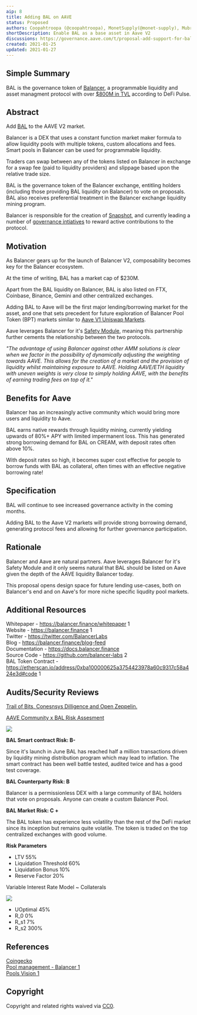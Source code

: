 ```yaml
---
aip: 8
title: Adding BAL on AAVE  
status: Proposed  
authors: Coopahtroopa (@coopahtroopa), MonetSupply(@monet-supply), Mubrais (@mubaris)  
shortDescription: Enable BAL as a base asset in Aave V2  
discussions: https://governance.aave.com/t/proposal-add-support-for-bal/1787  
created: 2021-01-25  
updated: 2021-01-27  
---
```


## Simple Summary

BAL is the governance token of [Balancer](https://pools.balancer.exchange/#/explore), a programmable liquidity and asset managment protocol with over [$800M in TVL](https://defipulse.com/balancer) according to DeFi Pulse.

## Abstract

Add [BAL](https://etherscan.io/token/0xba100000625a3754423978a60c9317c58a424e3d) to the AAVE V2 market.

Balancer is a DEX that uses a constant function market maker formula to allow liquidity pools with multiple tokens, custom allocations and fees. Smart pools in Balancer can be used for programmable liquidity. 

Traders can swap between any of the tokens listed on Balancer in exchange for a swap fee (paid to liquidity providers) and slippage based upon the relative trade size. 

BAL is the governance token of the Balancer exchange, entitling holders (including those providing BAL liquidity on Balancer) to vote on proposals. BAL also receives preferential treatment in the Balancer exchange liquidity mining program.

Balancer is responsible for the creation of [Snapshot](https://snapshot.page/#/), and currently leading a number of [governance intiatives](https://snapshot.page/#/balancer/proposal/QmXQpKyw1BvYgZtvC2KGqrDezWBfSUBEKK77Kx866yBLYf) to reward active contributions to the protocol.

## Motivation

As Balancer gears up for the launch of Balancer V2, composability becomes key for the Balancer ecosystem.

At the time of writing, BAL has a market cap of $230M.

Apart from the BAL liquidity on Balancer, BAL is also listed on FTX, Coinbase, Binance, Gemini and other centralized exchanges.

Adding BAL to Aave will be the first major lending/borrowing market for the asset, and one that sets precedent for future exploration of Balancer Pool Token (BPT) markets similar to [Aave V1 Uniswap Markets](https://medium.com/aave/the-uniswap-market-is-live-on-aave-protocol-12b5a4cc5e2).

Aave leverages Balancer for it's [Safety Module](https://docs.aave.com/aavenomics/safety-module), meaning this partnership further cements the relationship between the two protocols.

*"The advantage of using Balancer against other AMM solutions is clear when we factor in the possibility of dynamically adjusting the weighting towards AAVE. This allows for the creation of a market and the provision of liquidity whilst maintaining exposure to AAVE. Holding AAVE/ETH liquidity with uneven weights is very close to simply holding AAVE, with the benefits of earning trading fees on top of it."*


## Benefits for Aave
Balancer has an increasingly active community which would bring more users and liquidity to Aave.

BAL earns native rewards through liquidity mining, currently yielding upwards of 80%+ APY with limited impermanent loss. This has generated strong borrowing demand for BAL on CREAM, with deposit rates often above 10%.

With deposit rates so high, it becomes super cost effective for people to borrow funds with BAL as collateral, often times with an effective negative borrowing rate!

## Specification
BAL will continue to see increased governance activity in the coming months.

Adding BAL to the Aave V2 markets will provide strong borrowing demand, generating protocol fees and allowing for further governance participation.

## Rationale

Balancer and Aave are natural partners. Aave leverages Balancer for it's Safety Module and it only seems natural that BAL should be listed on Aave given the depth of the AAVE liquidity Balancer today.

This proposal opens design space for future lending use-cases, both on Balancer's end and on Aave's for more niche specific liqudity pool markets.

## Additional Resources

Whitepaper - https://balancer.finance/whitepaper 1  
Website - https://balancer.finance 1  
Twitter - https://twitter.com/BalancerLabs  
Blog - https://balancer.finance/blog-feed  
Documentation - https://docs.balancer.finance  
Source Code - https://github.com/balancer-labs 2  
BAL Token Contract - https://etherscan.io/address/0xba100000625a3754423978a60c9317c58a424e3d#code 1  


## Audits/Security Reviews
[Trail of Bits, Conesnsys Dilligence and Open Zeppelin.](https://docs.balancer.finance/core-concepts/security/audits)  

[AAVE Community x BAL Risk Assesment](https://governance.aave.com/t/proposal-add-support-for-bal/1787/6?u=coopahtroopa)  

![](https://i.imgur.com/lrXmHFD.png)  

**BAL Smart contract Risk: B-**

Since it's launch in June BAL has reached half a million transactions driven by liquidity mining distribution program which may lead to inflation. The smart contract has been well battle tested, audited twice and has a good test coverage.

**BAL Counterparty Risk: B**

Balancer is a permissionless DEX with a large community of BAL holders that vote on proposals. Anyone can create a custom Balancer Pool.

**BAL Market Risk: C +**

The BAL token has experience less volatility than the rest of the DeFi market since its inception but remains quite volatile. The token is traded on the top centralized exchanges with good volume.

**Risk Parameters**

- LTV 55%
- Liquidation Threshold 60%
- Liquidation Bonus 10%
- Reserve Factor 20%

Variable Interest Rate Model ~ Collaterals

![](https://i.imgur.com/35kPGuC.png)

- UOptimal 45%
- R_0 0%
- R_s1 7%
- R_s2 300%

## References
[Coingecko](https://www.coingecko.com/en/coins/balancer)  
[Pool management - Balancer 1](https://pools.balancer.exchange/#/explore?type=shared&token=0xba100000625a3754423978a60c9317c58a424e3d)  
[Pools Vision 1](http://pools.vision/)  

## Copyright

Copyright and related rights waived via [CC0](https://creativecommons.org/publicdomain/zero/1.0/).
